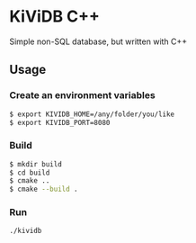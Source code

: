 # KiViDB C++

Simple non-SQL database, but written with C++

## Usage

### Create an environment variables

```bash
$ export KIVIDB_HOME=/any/folder/you/like
$ export KIVIDB_PORT=8080
```

### Build

```bash
$ mkdir build
$ cd build
$ cmake ..
$ cmake --build .
```

### Run

```bash
./kividb
```